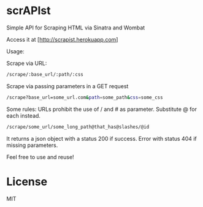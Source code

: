 scrAPIst
========

Simple API for Scraping HTML via Sinatra and Wombat

Access it at [http://scrapist.herokuapp.com]

[http://scrapist.herokuapp.com]: http://scrapist.herokuapp.com

Usage:

Scrape via URL:
```sh
/scrape/:base_url/:path/:css
```

Scrape via passing parameters in a GET request
```sh
/scrape?base_url=some_url.com&path=some_path&css=some_css
```

Some rules:
URLs prohibit the use of / and # as parameter. Substitute @ for each instead.
```sh
/scrape/some_url/some_long_path@that_has@slashes/@id
```
It returns a json object with a status 200 if success. Error with status 404 if
missing parameters.

Feel free to use and reuse!

License
======
MIT

